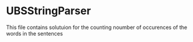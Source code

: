 # UBSStringParser 
This file contains solutuion for the counting noumber of occurences of the words in the sentences
